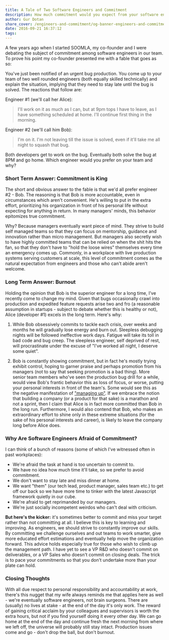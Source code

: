 ```yaml
---
title: A Tale of Two Software Engineers and Commitment
description: How much commitment would you expect from your software engineers to exhibit when urgent production issues come up? And why are software engineers afraid so much of committing?
author: Gur Dotan
share_cover: /engineers-and-commitment/og-banner-engineers-and-commitment.jpg
date: 2016-09-21 16:37:12
tags:
---
```



A few years ago when I started SOOMLA, my co-founder and I were debating the subject of commitment among software engineers in our team. To prove his point my co-founder presented me with a fable that goes as so:

You've just been notified of an urgent bug production.  You come up to your team of two well rounded engineers (both equally skilled technically) and explain the situation, implying that they need to stay late until the bug is solved. The reactions that follow are:

Engineer #1 (we'll call her Alice):
> I'll work on it as much as I can, but at 9pm tops I have to leave, as I have something scheduled at home.  I'll continue first thing in the morning.

Engineer #2 (we'll call him Bob):
> I'm on it.  I'm not leaving till the issue is solved, even if it'll take me all night to squash that bug.

Both developers get to work on the bug. Eventually both solve the bug at 8PM and go home.  Which engineer would you prefer on your team and why?

### Short Term Answer: Commitment is King

The short and obvious answer to the fable is that we'd all prefer engineer #2 - Bob. The reasoning is that Bob is more accountable, even in circumstances which aren't convenient. He's willing to put in the extra effort, prioritizing his organization in front of his personal life without expecting for anything in return.  In many managers' minds, this behavior epitomizes true commitment.

Why? Because managers eventually want piece of mind. They strive to build self managed teams so that they can focus on mentorship, guidance and innovation rather than micro management. But managers also secretly wish to have highly committed teams that can be relied on when the shit hits the fan, so that they don't have to "hold the loose wires" themselves every time an emergency comes up. Commonly, in a workplace with live production systems serving customers at scale, this level of commitment comes as the natural expectation from engineers and those who can't abide aren't welcome.


### Long Term Answer: Burnout

Holding the opinion that Bob is the superior engineer for a long time, I've recently come to change my mind. Given that bugs occasionally crawl into production and expedited feature requests arise two and fro (a reasonable assumption in startups - subject to debate whether this is healthy or not), Alice (developer #1) excels in the long term.  Here's why:

1. While Bob obsessively commits to tackle each crisis, over weeks and months he will gradually lose energy and burn out. Sleepless debugging nights will be followed ineffective work days. Fatigue will take its toll in bad code and bug creep.  The sleepless engineer, self deprived of rest, will procrastinate under the excuse of "I've worked all night, I deserve some quiet".

2. Bob is constantly showing commitment, but in fact he's mostly trying exhibit control, hoping to garner praise and perhaps promotion from his managers (not to say that seeking promotion is a bad thing). More senior team members who've seen the production bug drill for a while, would view Bob's frantic behavior this as loss of focus, or worse, putting your personal interests in front of the team's. Some would see this as the negative manifestation of ["managing up"](http://www.forbes.com/sites/mikemyatt/2012/11/30/my-advice-on-managing-up-dont/).  If we embrace the notion that building a company (or a product for that sake) is a marathon and not a sprint, then I claim that Alice is in fact more committed than Bob in the long run.  Furthermore, I would also contend that Bob, who makes an extraordinary effort to shine only in these extreme situations (for the sake of his personal interests and career), is likely to leave the company long before Alice does.


### Why Are Software Engineers Afraid of Commitment?
I can think of a bunch of reasons (some of which I've witnessed often in past workplaces):

- We're afraid the task at hand is too uncertain to commit to.
- We have no idea how much time it'll take, so we prefer to avoid commitment.
- We don't want to stay late and miss dinner at home.
- We want "them" (our tech lead, product manager, sales team etc.) to get off our back so we have more time to tinker with the latest Javascript framework quietly in our cube.
- We're afraid to get reprimanded by our managers.
- We're just socially incompetent weirdos who can't deal with criticism.

__But here's the kicker:__ it's sometimes better to commit and miss your target rather than not committing at all. I believe this is key to learning and improving. As engineers, we should strive to constantly improve our skills. By committing we challenge ourselves and out teams to work smarter, give more educated effort estimations and eventually help move the organization forward. This advice holds especially true for those who wish to climb up the management path. I have yet to see a VP R&D who doesn't commit on deliverables, or a VP Sales who doesn't commit on closing deals. The trick is to pace your commitments so that you don't undertake more than your plate can hold.

### Closing Thoughts

With all due respect to personal responsibility and accountability at work, there's this nugget that my wife always reminds me that applies here as well - we're eventually software engineers, not brain surgeons. There are (usually) no lives at stake - at the end of the day it's only work.  The reward of gaining critical acclaim by your colleagues and supervisors is worth the extra hours, but not if you find yourself doing it every other day. We can go home at the end of the day and continue fresh the next morning from where we left off, the universe will probably still stay intact. Production issues come and go - don't drop the ball, but don't burnout.
